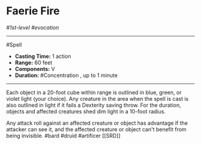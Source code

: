 # Faerie Fire
*#1st-level #evocation*
___ 
#Spell
- **Casting Time:** 1 action
- **Range:** 60 feet
- **Components:** V
- **Duration:** #Concentration , up to 1 minute
---
Each object in a 20-foot cube within range is outlined in blue, green, or violet light (your choice). Any creature in the area when the spell is cast is also outlined in light if it fails a Dexterity saving throw. For the duration, objects and affected creatures shed dim light in a 10-foot radius.

Any attack roll against an affected creature or object has advantage if the attacker can see it, and the affected creature or object can't benefit from being invisible.
#bard
#druid
#artificer
[[SRD]]